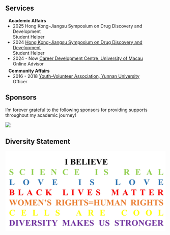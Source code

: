 ## Services

<h4 style="margin:0 10px 0;">Academic Affairs</h4>

<ul style="margin:0 0 5px;">
  <li>2025 <autocolor>Hong Kong-Jiangsu Symposium on Drug Discovery and Development</autocolor></a></li> Student Helper
  <li>2024 <a href="https://events.polyu.edu.hk/hkjiangsu/home"><autocolor>Hong Kong-Jiangsu Symposium on Drug Discovery and Development</autocolor></a></li> Student Helper 
  <li>2024 - Now  <a href="https://scs.sao.um.edu.mo/career-development-centre/student/advising-service/alumni-online/"><autocolor>Career Development Centre, University of Macau</autocolor></a></li> Online Advisor
</ul>

<h4 style="margin:0 10px 0;">Community Affairs</h4>

<ul style="margin:0 0 20px;">
  <li> 2016 - 2018 <a href="http://www.ydyouth.ynu.edu.cn/"><autocolor>Youth-Volunteer Association, Yunnan University</autocolor></a></li> Officer
</ul>

## Sponsors
I’m forever grateful to the following sponsors for providing supports throughout my academic journey!

<img src="https://github.com/zikang1023/Homepage/blob/main/assets/img/Funding%20Source.png?raw=true" width="600">



## Diversity Statement

<img src="https://github.com/zikang1023/Homepage/blob/main/assets/img/Diversity%20Statement.jpg?raw=true" width="600">
